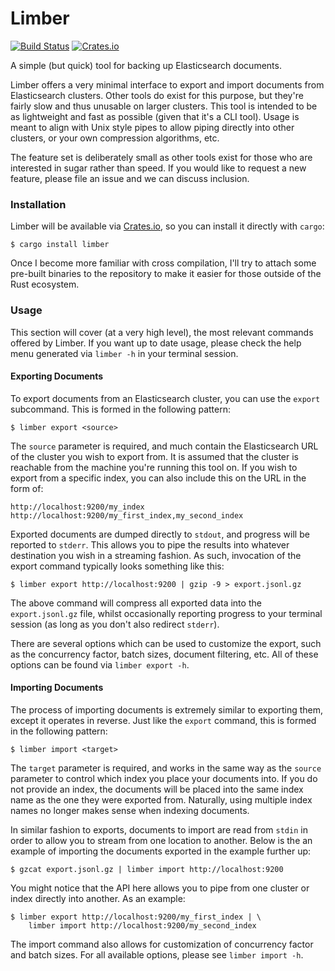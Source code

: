 # Limber
[![Build Status](https://img.shields.io/travis/whitfin/limber.svg)](https://travis-ci.org/whitfin/limber)
[![Crates.io](https://img.shields.io/crates/v/limber.svg)](https://crates.io/crates/limber)

A simple (but quick) tool for backing up Elasticsearch documents.

Limber offers a very minimal interface to export and import documents from
Elasticsearch clusters. Other tools do exist for this purpose, but they're
fairly slow and thus unusable on larger clusters. This tool is intended to
be as lightweight and fast as possible (given that it's a CLI tool). Usage
is meant to align with Unix style pipes to allow piping directly into other
clusters, or your own compression algorithms, etc.

The feature set is deliberately small as other tools exist for those who
are interested in sugar rather than speed. If you would like to request a
new feature, please file an issue and we can discuss inclusion.

### Installation

Limber will be available via [Crates.io](https://crates.io/crates/limber),
so you can install it directly with `cargo`:

```shell
$ cargo install limber
```

Once I become more familiar with cross compilation, I'll try to attach some
pre-built binaries to the repository to make it easier for those outside of
the Rust ecosystem.

### Usage

This section will cover (at a very high level), the most relevant commands
offered by Limber. If you want up to date usage, please check the help menu
generated via `limber -h` in your terminal session.

#### Exporting Documents

To export documents from an Elasticsearch cluster, you can use the `export`
subcommand. This is formed in the following pattern:

```shell
$ limber export <source>
```

The `source` parameter is required, and much contain the Elasticsearch URL
of the cluster you wish to export from. It is assumed that the cluster is
reachable from the machine you're running this tool on. If you wish to
export from a specific index, you can also include this on the URL in the
form of:

```text
http://localhost:9200/my_index
http://localhost:9200/my_first_index,my_second_index
```

Exported documents are dumped directly to `stdout`, and progress will be
reported to `stderr`. This allows you to pipe the results into whatever
destination you wish in a streaming fashion. As such, invocation of the
export command typically looks something like this:

```shell
$ limber export http://localhost:9200 | gzip -9 > export.jsonl.gz
```

The above command will compress all exported data into the `export.jsonl.gz`
file, whilst occasionally reporting progress to your terminal session (as
long as you don't also redirect `stderr`).

There are several options which can be used to customize the export, such
as the concurrency factor, batch sizes, document filtering, etc. All of
these options can be found via `limber export -h`.

#### Importing Documents

The process of importing documents is extremely similar to exporting them,
except it operates in reverse. Just like the `export` command, this is
formed in the following pattern:

```shell
$ limber import <target>
```

The `target` parameter is required, and works in the same way as the `source`
parameter to control which index you place your documents into. If you do
not provide an index, the documents will be placed into the same index name
as the one they were exported from. Naturally, using multiple index names no
longer makes sense when indexing documents.

In similar fashion to exports, documents to import are read from `stdin` in
order to allow you to stream from one location to another. Below is the an
example of importing the documents exported in the example further up:

```shell
$ gzcat export.jsonl.gz | limber import http://localhost:9200
```

You might notice that the API here allows you to pipe from one cluster or
index directly into another. As an example:

```shell
$ limber export http://localhost:9200/my_first_index | \
    limber import http://localhost:9200/my_second_index
```

The import command also allows for customization of concurrency factor and
batch sizes. For all available options, please see `limber import -h`.

